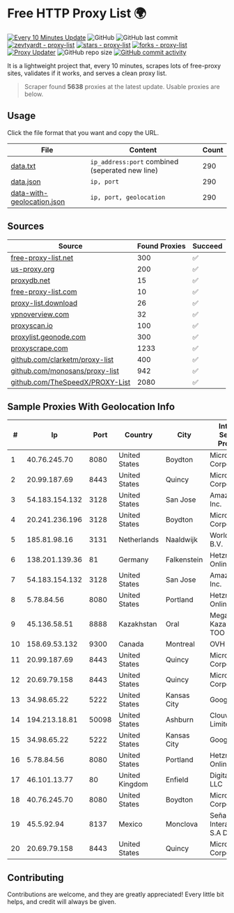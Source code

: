 
# Free HTTP Proxy List 🌍

[![Every 10 Minutes Update](https://github.com/mertguvencli/http-proxy-list/actions/workflows/main.yml/badge.svg?branch=main)](https://github.com/mertguvencli/http-proxy-list/actions/workflows/main.yml)
![GitHub](https://img.shields.io/github/license/mertguvencli/http-proxy-list)
![GitHub last commit](https://img.shields.io/github/last-commit/mertguvencli/http-proxy-list)
[![zevtyardt - proxy-list](https://img.shields.io/static/v1?label=zevtyardt&message=proxy-list&color=blue&logo=github)](https://github.com/zevtyardt/proxy-list "Go to GitHub repo")
[![stars - proxy-list](https://img.shields.io/github/stars/zevtyardt/proxy-list?style=social)](https://github.com/zevtyardt/proxy-list)
[![forks - proxy-list](https://img.shields.io/github/forks/zevtyardt/proxy-list?style=social)](https://github.com/zevtyardt/proxy-list)
[![Proxy Updater](https://github.com/zevtyardt/proxy-list/workflows/Proxy%20Updater/badge.svg)](https://github.com/zevtyardt/proxy-list/actions?query=workflow:"Proxy+Updater")
![GitHub repo size](https://img.shields.io/github/repo-size/zevtyardt/proxy-list)
[![GitHub commit activity](https://img.shields.io/github/commit-activity/m/zevtyardt/proxy-list?logo=commits)](https://github.com/zevtyardt/proxy-list/commits/main)

It is a lightweight project that, every 10 minutes, scrapes lots of free-proxy sites, validates if it works, and serves a clean proxy list.

> Scraper found **5638** proxies at the latest update. Usable proxies are below.

## Usage

Click the file format that you want and copy the URL.

|File|Content|Count|
|----|-------|-----|
|[data.txt](https://raw.githubusercontent.com/mertguvencli/http-proxy-list/main/proxy-list/data.txt)|`ip_address:port` combined (seperated new line)|290|
|[data.json](https://raw.githubusercontent.com/mertguvencli/http-proxy-list/main/proxy-list/data.json)|`ip, port`|290|
|[data-with-geolocation.json](https://raw.githubusercontent.com/mertguvencli/http-proxy-list/main/proxy-list/data-with-geolocation.json)|`ip, port, geolocation`|290|

## Sources

|Source|Found Proxies|Succeed|
|------|-------------|-------|
|[free-proxy-list.net](https://free-proxy-list.net)|300|✅|
|[us-proxy.org](https://www.us-proxy.org)|200|✅|
|[proxydb.net](http://proxydb.net)|15|✅|
|[free-proxy-list.com](https://free-proxy-list.com/?page=&port=&type%5B%5D=http&type%5B%5D=https&up_time=0&search=Search)|10|✅|
|[proxy-list.download](https://www.proxy-list.download/HTTP)|26|✅|
|[vpnoverview.com](https://vpnoverview.com/privacy/anonymous-browsing/free-proxy-servers)|32|✅|
|[proxyscan.io](https://www.proxyscan.io)|100|✅|
|[proxylist.geonode.com](https://proxylist.geonode.com/api/proxy-list?limit=300&page=1&sort_by=lastChecked&sort_type=desc&protocols=http,https)|300|✅|
|[proxyscrape.com](https://api.proxyscrape.com/v2/?request=displayproxies&protocol=http&timeout=10000&country=all&ssl=all&anonymity=all)|1233|✅|
|[github.com/clarketm/proxy-list](https://raw.githubusercontent.com/clarketm/proxy-list/master/proxy-list-raw.txt)|400|✅|
|[github.com/monosans/proxy-list](https://raw.githubusercontent.com/monosans/proxy-list/main/proxies/http.txt)|942|✅|
|[github.com/TheSpeedX/PROXY-List](https://raw.githubusercontent.com/TheSpeedX/PROXY-List/master/http.txt)|2080|✅|


## Sample Proxies With Geolocation Info

|#|Ip|Port|Country|City|Internet Service Provider|
|-|--|----|-------|----|-------------------------|
|1|40.76.245.70|8080|United States|Boydton|Microsoft Corporation|
|2|20.99.187.69|8443|United States|Quincy|Microsoft Corporation|
|3|54.183.154.132|3128|United States|San Jose|Amazon.com, Inc.|
|4|20.241.236.196|3128|United States|Boydton|Microsoft Corporation|
|5|185.81.98.16|3131|Netherlands|Naaldwijk|WorldStream B.V.|
|6|138.201.139.36|81|Germany|Falkenstein|Hetzner Online GmbH|
|7|54.183.154.132|3128|United States|San Jose|Amazon.com, Inc.|
|8|5.78.84.56|8080|United States|Portland|Hetzner Online GmbH|
|9|45.136.58.51|8888|Kazakhstan|Oral|Megahost Kazakhstan TOO|
|10|158.69.53.132|9300|Canada|Montreal|OVH SAS|
|11|20.99.187.69|8443|United States|Quincy|Microsoft Corporation|
|12|20.69.79.158|8443|United States|Quincy|Microsoft Corporation|
|13|34.98.65.22|5222|United States|Kansas City|Google LLC|
|14|194.213.18.81|50098|United States|Ashburn|Clouvider Limited|
|15|34.98.65.22|5222|United States|Kansas City|Google LLC|
|16|5.78.84.56|8080|United States|Portland|Hetzner Online GmbH|
|17|46.101.13.77|80|United Kingdom|Enfield|DigitalOcean, LLC|
|18|40.76.245.70|8080|United States|Boydton|Microsoft Corporation|
|19|45.5.92.94|8137|Mexico|Monclova|Señal Interactiva, S.A De C.V|
|20|20.69.79.158|8443|United States|Quincy|Microsoft Corporation|



## Contributing

Contributions are welcome, and they are greatly appreciated! Every
little bit helps, and credit will always be given.

